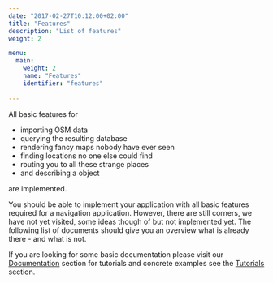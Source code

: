 ```yaml
---
date: "2017-02-27T10:12:00+02:00"
title: "Features"
description: "List of features"
weight: 2

menu:
  main:
    weight: 2
    name: "Features"
    identifier: "features"
    
---
```


All basic features for

* importing OSM data
* querying the resulting database
* rendering fancy maps nobody have ever seen
* finding locations no one else could find
* routing you to all these strange places
* and describing a object

are implemented.

You should be able to implement your application with all
basic features required for a navigation application. However, there are still
corners, we have not yet visited, some ideas though of but not implemented
yet. The following list of documents should give you an overview what is
already there - and what is not.

If you are looking for some basic documentation please visit
our <a href="/documentation">Documentation</a> section for tutorials and
concrete examples see the <a href="/tutorials">Tutorials</a> section.

